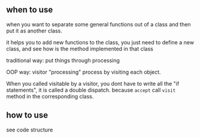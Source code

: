 ## when to use
when you want to separate some general functions out of a class and then put it as another class.

it helps you to add new functions to the class, you just need to define a new class, 
and see how is the method implemented in that class

traditional way:
put things through processing

OOP way:
visitor "processing" process by visiting each object.

When you called visitable by a visitor, you dont have to write all the "if statements", it is called a double dispatch. because ```accept``` call ```visit``` method in the corresponding class.

## how to use
see code structure
